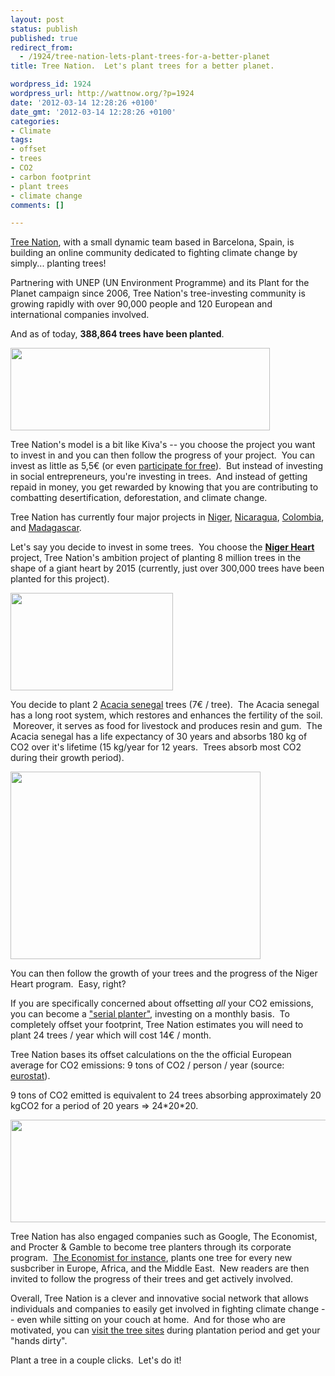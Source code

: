 ```yaml
---
layout: post
status: publish
published: true
redirect_from:
  - /1924/tree-nation-lets-plant-trees-for-a-better-planet
title: Tree Nation.  Let's plant trees for a better planet.

wordpress_id: 1924
wordpress_url: http://wattnow.org/?p=1924
date: '2012-03-14 12:28:26 +0100'
date_gmt: '2012-03-14 12:28:26 +0100'
categories:
- Climate
tags:
- offset
- trees
- CO2
- carbon footprint
- plant trees
- climate change
comments: []

---
```

<p><a href="http://tree-nation.com/">Tree Nation</a>, with a small dynamic team based in Barcelona, Spain, is building an online community dedicated to fighting climate change by simply... planting trees!</p>
<p>Partnering with UNEP (UN Environment Programme) and its Plant for the Planet campaign since 2006, Tree Nation's tree-investing community is growing rapidly with&nbsp;over 90,000 people and 120 European and international companies involved.</p>
<p>And as of today, <strong>388,864 trees have been planted</strong>.</p>
<p><a href="http://www.tree-nation.com/home"><img title="tree-nation logo" src="{{ 'assets/from-wordpress/uploads/2012/03/tree-nation-logo.gif' | relative_url }}" alt="" width="415" height="132" /></a></p>
<p>Tree Nation's model is a bit like Kiva's -- you choose the project you want to invest in and you can then follow the progress of your project. &nbsp;You can invest as little as 5,5&euro; (or even <a href="http://www.tree-nation.com/what-is-tree-nation">participate for free</a>). &nbsp;But instead of investing in social entrepreneurs, you're investing in trees. &nbsp;And instead of getting repaid in money, you get rewarded by knowing that you are contributing to combatting desertification, deforestation, and climate change.</p>
<p>Tree Nation has currently four major projects in <a href="http://www.tree-nation.com/projects/1">Niger</a>, <a href="http://www.tree-nation.com/projects/2">Nicaragua</a>, <a href="http://www.tree-nation.com/projects/3">Colombia</a>, and <a href="http://www.tree-nation.com/projects/4">Madagascar</a>.</p>
<p>Let's say you decide to invest in some trees. &nbsp;You choose the <strong><a href="http://www.tree-nation.com/projects/1">Niger Heart</a></strong> project, Tree Nation's ambition project of planting 8 million trees in the shape of a giant heart by 2015 (currently, just over 300,000 trees have been planted for this project).</p>
<p><a href="http://www.tree-nation.com/projects/1"><img class="size-full wp-image-1926" title="tree-nation niger heart" src="{{ 'assets/from-wordpress/uploads/2012/03/tree-nation-niger-heart.jpg' | relative_url }}" alt="" width="260" height="156" /></a></p>
<p>You decide to plant 2&nbsp;<a href="http://www.tree-nation.com/plant">Acacia senegal</a>&nbsp;trees (7&euro; / tree). &nbsp;The Acacia senegal has a long root system, which restores and enhances the fertility of the soil. &nbsp;Moreover, it serves as food for livestock and produces resin and gum. &nbsp;The Acacia senegal has a life expectancy of 30 years and absorbs 180 kg of CO2 over it's lifetime (15 kg/year for 12 years. &nbsp;Trees absorb most CO2 during their growth period).</p>
<p><a href="http://www.tree-nation.com/plant"><img class="size-full wp-image-1927" title="tree-nation Acacia Senegal" src="{{ 'assets/from-wordpress/uploads/2012/03/tree-nation-Acacia-Senegal.jpg' | relative_url }}" alt="" width="400" height="300" /></a></p>
<p>You can then follow the growth of your trees and the progress of the Niger Heart program. &nbsp;Easy, right?</p>
<p>If you are specifically concerned about offsetting <em>all</em> your CO2 emissions, you can become a <a href="http://www.tree-nation.com/plant/serial">"serial planter"</a>, investing on a monthly basis. &nbsp;To completely offset your footprint, Tree Nation estimates you will need to plant 24 trees / year which will cost 14&euro; / month.</p>
<p>Tree Nation bases its offset calculations on the the official European average for CO2 emissions: 9 tons of CO2 / person / year (source: <a href="http://www.tree-nation.com/public/documents/eurostats-co2-emissions-en.pdf">eurostat</a>).</p>
<p>9 tons of CO2 emitted is equivalent to 24 trees absorbing approximately 20 kgCO2 for a period of 20 years => 24*20*20.</p>
<p><a href="http://www.tree-nation.com/plant/serial"><img class="alignnone  wp-image-1929" title="tree-nation serial planter" src="{{ 'assets/from-wordpress/uploads/2012/03/tree-nation-serial-planter.png' | relative_url }}" alt="" width="548" height="164" /></a></p>
<p>Tree Nation has also engaged companies such as Google, The Economist, and Procter &amp; Gamble to become tree planters through its corporate program. &nbsp;<a href="http://www.tree-nation.com/partners">The Economist for instance</a>,&nbsp;plants one tree for every new susbcriber in Europe, Africa, and the Middle East. &nbsp;New readers are then invited to follow the progress of their trees and get actively involved.</p>
<p>Overall, Tree Nation is a clever and innovative social network that allows individuals and companies to easily get involved in fighting climate change -- even while sitting on your couch at home. &nbsp;And for those who are motivated, you can <a href="http://www.tree-nation.com/faqs/general#q3">visit the tree sites</a> during plantation period and get your "hands dirty".</p>
<p>Plant a tree in a couple clicks. &nbsp;Let's do it!</p>

